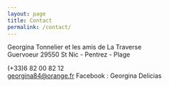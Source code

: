 ```yaml
---
layout: page
title: Contact
permalink: /contact/
---
```

Georgina Tonnelier
et les amis de La Traverse  
Guervoeur 
29550 St Nic - Pentrez - Plage 
  
(+33)6 82 00 82 12  
<georgina84@orange.fr>
Facebook : Georgina Delicias    

<!--
 This is the base Jekyll theme. You can find out more info about customizing your Jekyll theme, as well as basic Jekyll usage documentation at [jekyllrb.com](https://jekyllrb.com/

You can find the source code for Minima at GitHub:jjhkjhk
[jekyll][jekyll-organization] /
[minima](https://github.com/jekyll/minima)

You can find the source code for Jekyll at GitHub:
[jekyll][jekyll-organization] /
[jekyll](https://github.com/jekyll/jekyll)


[jekyll-organization]: https://github.com/jekyll
-->